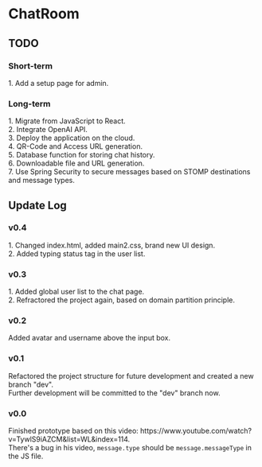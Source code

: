 # ChatRoom

<h2>TODO</h2>
<h3>Short-term</h3>
1. Add a setup page for admin.<br>

<h3>Long-term</h3>
1. Migrate from JavaScript to React.<br>
2. Integrate OpenAI API.<br>
3. Deploy the application on the cloud.<br>
4. QR-Code and Access URL generation.<br>
5. Database function for storing chat history.<br>
6. Downloadable file and URL generation.<br>
7. Use Spring Security to secure messages based on STOMP destinations and message types.<br>

<h2>Update Log</h2>
<h3>v0.4</h3>
1. Changed index.html, added main2.css, brand new UI design.<br>
2. Added typing status tag in the user list.
<h3>v0.3</h3>
1. Added global user list to the chat page.<br>
2. Refractored the project again, based on domain partition principle.
<h3>v0.2</h3>
Added avatar and username above the input box.<br>
<h3>v0.1</h3>
Refactored the project structure for future development and created a new branch "dev".<br>
Further development will be committed to the "dev" branch now.
<h3>v0.0</h3>
Finished prototype based on this video: <URL>https://www.youtube.com/watch?v=TywlS9iAZCM&list=WL&index=114</URL>.<br>
There's a bug in his video, <code>message.type</code> should be <code>message.messageType</code> in the JS file.

